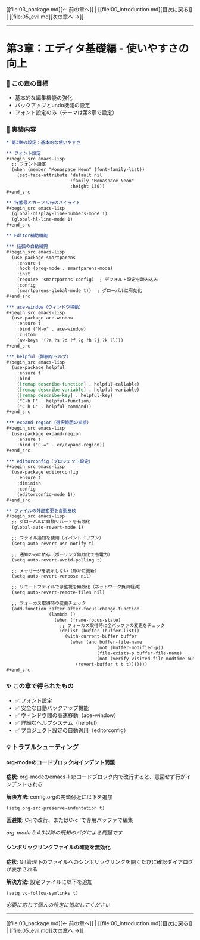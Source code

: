 [[file:03_package.md][← 前の章へ]] | [[file:00_introduction.md][目次に戻る]] | [[file:05_evil.md][次の章へ →]]

---

# 第3章：エディタ基礎編 - 使いやすさの向上

### 🎯 この章の目標
- 基本的な編集機能の強化
- バックアップとundo機能の設定
- フォント設定のみ（テーマは第8章で設定）

### 📝 実装内容

```org
* 第3章の設定：基本的な使いやすさ

** フォント設定
#+begin_src emacs-lisp
  ;; フォント設定
  (when (member "Monaspace Neon" (font-family-list))
    (set-face-attribute 'default nil
                        :family "Monaspace Neon"
                        :height 130))
#+end_src

** 行番号とカーソル行のハイライト
#+begin_src emacs-lisp
  (global-display-line-numbers-mode 1)
  (global-hl-line-mode 1)
#+end_src

** Editor補助機能

*** 括弧の自動補完
#+begin_src emacs-lisp
  (use-package smartparens
    :ensure t
    :hook (prog-mode . smartparens-mode)
    :init
    (require 'smartparens-config)  ; デフォルト設定を読み込み
    :config
    (smartparens-global-mode t))  ; グローバルに有効化
#+end_src

*** ace-window（ウィンドウ移動）
#+begin_src emacs-lisp
  (use-package ace-window
    :ensure t
    :bind ("M-o" . ace-window)
    :custom
    (aw-keys '(?a ?s ?d ?f ?g ?h ?j ?k ?l)))
#+end_src

*** helpful（詳細なヘルプ）
#+begin_src emacs-lisp
  (use-package helpful
    :ensure t
    :bind
    ([remap describe-function] . helpful-callable)
    ([remap describe-variable] . helpful-variable)
    ([remap describe-key] . helpful-key)
    ("C-h F" . helpful-function)
    ("C-h C" . helpful-command))
#+end_src

*** expand-region（選択範囲の拡張）
#+begin_src emacs-lisp
  (use-package expand-region
    :ensure t
    :bind ("C-=" . er/expand-region))
#+end_src

*** editorconfig（プロジェクト設定）
#+begin_src emacs-lisp
  (use-package editorconfig
    :ensure t
    :diminish
    :config
    (editorconfig-mode 1))
#+end_src

** ファイルの外部変更を自動反映
#+begin_src emacs-lisp
  ;; グローバルに自動リバートを有効化
  (global-auto-revert-mode 1)

  ;; ファイル通知を使用（イベントドリブン）
  (setq auto-revert-use-notify t)

  ;; 通知のみに依存（ポーリング無効化で省電力）
  (setq auto-revert-avoid-polling t)

  ;; メッセージを表示しない（静かに更新）
  (setq auto-revert-verbose nil)

  ;; リモートファイルでは監視を無効化（ネットワーク負荷軽減）
  (setq auto-revert-remote-files nil)

  ;; フォーカス取得時の変更チェック
  (add-function :after after-focus-change-function
                (lambda ()
                  (when (frame-focus-state)
                    ;; フォーカス取得時に全バッファの変更をチェック
                    (dolist (buffer (buffer-list))
                      (with-current-buffer buffer
                        (when (and buffer-file-name
                                  (not (buffer-modified-p))
                                  (file-exists-p buffer-file-name)
                                  (not (verify-visited-file-modtime buffer)))
                          (revert-buffer t t t)))))))
#+end_src
```

### ✨ この章で得られたもの
- ✅ フォント設定
- ✅ 安全な自動バックアップ機能
- ✅ ウィンドウ間の高速移動（ace-window）
- ✅ 詳細なヘルプシステム（helpful）
- ✅ プロジェクト設定の自動適用（editorconfig）

### 💡 トラブルシューティング

#### org-modeのコードブロック内インデント問題
**症状**: org-modeのemacs-lispコードブロック内で改行すると、意図せず行がインデントされる

**解決方法**: config.orgの先頭付近に以下を追加
```elisp
(setq org-src-preserve-indentation t)
```

**回避策**: C-jで改行、またはC-c 'で専用バッファで編集

*org-mode 9.4.3以降の既知のバグによる問題です*

#### シンボリックリンクファイルの確認を無効化
**症状**: Git管理下のファイルへのシンボリックリンクを開くたびに確認ダイアログが表示される

**解決方法**: 設定ファイルに以下を追加
```elisp
(setq vc-follow-symlinks t)
```

*必要に応じて個人の設定に追加してください*

---

[[file:03_package.md][← 前の章へ]] | [[file:00_introduction.md][目次に戻る]] | [[file:05_evil.md][次の章へ →]]
